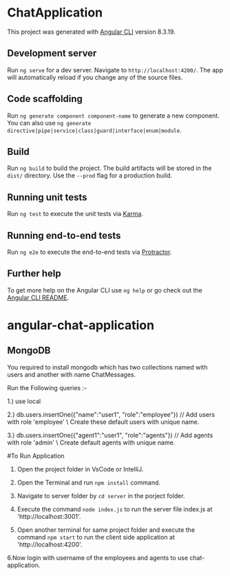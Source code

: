 # ChatApplication

This project was generated with [Angular CLI](https://github.com/angular/angular-cli) version 8.3.19.


## Development server

Run `ng serve` for a dev server. Navigate to `http://localhost:4200/`. The app will automatically reload if you change any of the source files.

## Code scaffolding

Run `ng generate component component-name` to generate a new component. You can also use `ng generate directive|pipe|service|class|guard|interface|enum|module`.

## Build

Run `ng build` to build the project. The build artifacts will be stored in the `dist/` directory. Use the `--prod` flag for a production build.

## Running unit tests

Run `ng test` to execute the unit tests via [Karma](https://karma-runner.github.io).

## Running end-to-end tests

Run `ng e2e` to execute the end-to-end tests via [Protractor](http://www.protractortest.org/).

## Further help

To get more help on the Angular CLI use `ng help` or go check out the [Angular CLI README](https://github.com/angular/angular-cli/blob/master/README.md).
# angular-chat-application


## MongoDB
You required to install mongodb which has two collections named with users and another with name ChatMessages.

Run the Following queries :-

1.) use local

2.) db.users.insertOne({"name":"user1", "role":"employee"}) // Add users with role 'employee' \\ Create these default users with unique name.

3.) db.users.insertOne({"agent1":"user1", "role":"agents"}) // Add agents with role 'admin' \\ Create default agents with unique name.

#To Run Application

  1. Open the project folder in VsCode or IntelliJ.
  
  2. Open the Terminal and run `npm install` command.
  
  3. Navigate to server folder by `cd server` in the porject folder.
  
  4. Execute the command `node index.js` to run the server file index.js at 'http://localhost:3001'.
  
  5. Open another terminal for same project folder and  execute the command `npm start` to run the client side application at         'http://localhost:4200'.
  
  6.Now login with username of the  employees and agents to use chat-application.
